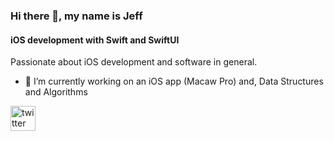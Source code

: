 ### Hi there 👋, my name is Jeff
#### iOS development with Swift and SwiftUI 
Passionate about iOS development and software in general. 

- 🔭 I’m currently working on an iOS app (Macaw Pro) and, Data Structures and Algorithms

[<img src='https://cdn.jsdelivr.net/npm/simple-icons@3.0.1/icons/twitter.svg' alt='twitter' height='40'>](https://twitter.com/@jeffalalg94 )  

